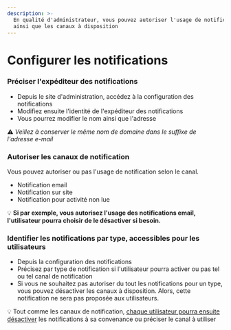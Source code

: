 ```yaml
---
description: >-
  En qualité d'administrateur, vous pouvez autoriser l'usage de notifications
  ainsi que les canaux à disposition
---
```


# Configurer les notifications

### Préciser l'expéditeur des notifications

* Depuis le site d'administration, accédez à la configuration des notifications
* Modifiez ensuite l'identité de l'expéditeur des notifications
* Vous pourrez modifier le nom ainsi que l'adresse

:warning: _Veillez à conserver le même nom de domaine dans le suffixe de l'adresse e-mail_

### Autoriser les canaux de notification

Vous pouvez autoriser ou pas l'usage de notification selon le canal.&#x20;

* Notification email
* Notification sur site
* Notification pour activité non lue

:bulb: **Si par exemple, vous autorisez l'usage des notifications email, l'utilisateur pourra choisir de le désactiver si besoin.**

### Identifier les notifications par type, accessibles pour les utilisateurs

* Depuis la configuration des notifications
* Précisez par type de notification si l'utilisateur pourra activer ou pas tel ou tel canal de notification
* Si vous ne souhaitez pas autoriser du tout les notifications pour un type, vous pouvez désactiver les canaux à disposition. Alors, cette notification ne sera pas proposée aux utilisateurs.

:bulb: Tout comme les canaux de notification, [chaque utilisateur pourra ensuite désactiver](../../premiers-pas/decouvrir-meeds/gerer-ses-notifications.md) les notifications à sa convenance ou préciser le canal à utiliser
